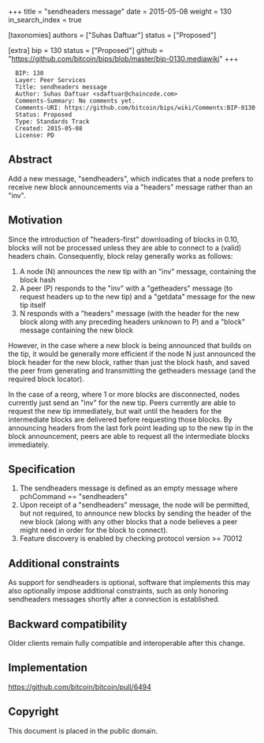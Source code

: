 +++
title = "sendheaders message"
date = 2015-05-08
weight = 130
in_search_index = true

[taxonomies]
authors = ["Suhas Daftuar"]
status = ["Proposed"]

[extra]
bip = 130
status = ["Proposed"]
github = "https://github.com/bitcoin/bips/blob/master/bip-0130.mediawiki"
+++

``` 
  BIP: 130
  Layer: Peer Services
  Title: sendheaders message
  Author: Suhas Daftuar <sdaftuar@chaincode.com>
  Comments-Summary: No comments yet.
  Comments-URI: https://github.com/bitcoin/bips/wiki/Comments:BIP-0130
  Status: Proposed
  Type: Standards Track
  Created: 2015-05-08
  License: PD
```

## Abstract

Add a new message, "sendheaders", which indicates that a node prefers to
receive new block announcements via a "headers" message rather than an
"inv".

## Motivation

Since the introduction of "headers-first" downloading of blocks in 0.10,
blocks will not be processed unless they are able to connect to a
(valid) headers chain. Consequently, block relay generally works as
follows:

1.  A node (N) announces the new tip with an "inv" message, containing
    the block hash
2.  A peer (P) responds to the "inv" with a "getheaders" message (to
    request headers up to the new tip) and a "getdata" message for the
    new tip itself
3.  N responds with a "headers" message (with the header for the new
    block along with any preceding headers unknown to P) and a "block"
    message containing the new block

However, in the case where a new block is being announced that builds on
the tip, it would be generally more efficient if the node N just
announced the block header for the new block, rather than just the block
hash, and saved the peer from generating and transmitting the getheaders
message (and the required block locator).

In the case of a reorg, where 1 or more blocks are disconnected, nodes
currently just send an "inv" for the new tip. Peers currently are able
to request the new tip immediately, but wait until the headers for the
intermediate blocks are delivered before requesting those blocks. By
announcing headers from the last fork point leading up to the new tip in
the block announcement, peers are able to request all the intermediate
blocks immediately.

## Specification

1.  The sendheaders message is defined as an empty message where
    pchCommand == "sendheaders"
2.  Upon receipt of a "sendheaders" message, the node will be permitted,
    but not required, to announce new blocks by sending the header of
    the new block (along with any other blocks that a node believes a
    peer might need in order for the block to connect).
3.  Feature discovery is enabled by checking protocol version \>= 70012

## Additional constraints

As support for sendheaders is optional, software that implements this
may also optionally impose additional constraints, such as only honoring
sendheaders messages shortly after a connection is established.

## Backward compatibility

Older clients remain fully compatible and interoperable after this
change.

## Implementation

<https://github.com/bitcoin/bitcoin/pull/6494>

## Copyright

This document is placed in the public domain.

